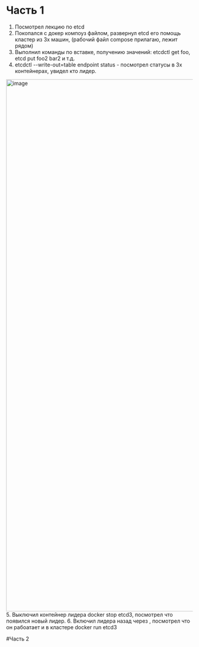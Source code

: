 # Часть 1
1. Посмотрел лекцию по etcd
2. Покопался с докер компоуз файлом, развернул etcd его помощь кластер из 3х машин, (рабочий файл compose прилагаю, лежит рядом)
3. Выполнил команды по вставке, получению значений: etcdctl get foo, etcd put foo2 bar2 и т.д.
4. etcdctl --write-out=table endpoint status - посмотрел статусы в 3х контейнерах, увидел кто лидер.
<img width="1433" alt="image" src="https://github.com/Rutkovski/NoSql/assets/64417045/52bc7c0c-80bf-43d0-82eb-d7f73a1fd014">
5. Выключил контейнер лидера  docker stop etcd3, посмотрел что появился новый лидер.
6. Включил лидера назад через , посмотрел что он рабоатает и в кластере  docker run etcd3 

#Часть 2 
